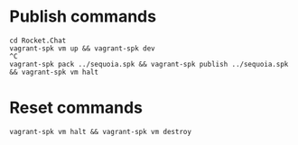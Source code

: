 # Publish commands

```
cd Rocket.Chat
vagrant-spk vm up && vagrant-spk dev
^C
vagrant-spk pack ../sequoia.spk && vagrant-spk publish ../sequoia.spk && vagrant-spk vm halt
```

# Reset commands

```
vagrant-spk vm halt && vagrant-spk vm destroy
```
